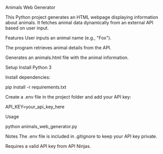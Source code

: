 Animals Web Generator

This Python project generates an HTML webpage displaying information about animals.
It fetches animal data dynamically from an external API based on user input.

Features
User inputs an animal name (e.g., "Fox").

The program retrieves animal details from the API.

Generates an animals.html file with the animal information.

Setup
Install Python 3

Install dependencies:

pip install -r requirements.txt

Create a .env file in the project folder and add your API key:

API_KEY=your_api_key_here

Usage

python animals_web_generator.py

Notes
The .env file is included in .gitignore to keep your API key private.

Requires a valid API key from API Ninjas.